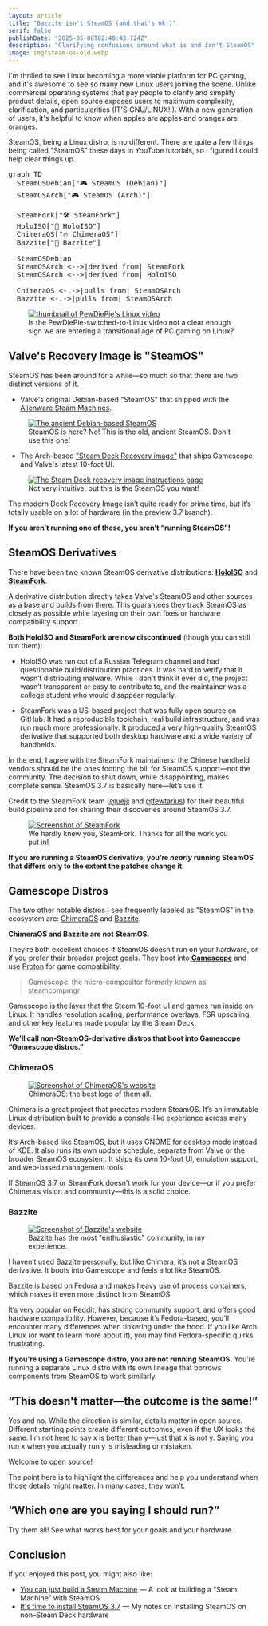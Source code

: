 ```yaml
---
layout: article
title: "Bazzite isn't SteamOS (and that's ok!)"
serif: false
publishDate: "2025-05-08T02:48:43.724Z"
description: "Clarifying confusions around what is and isn't SteamOS"
image: img/steam-os-old.webp
---
```


I'm thrilled to see Linux becoming a more viable platform for PC gaming, and it's awesome to see so many new Linux users joining the scene.
Unlike commercial operating systems that pay people to clarify and simplify product details, open source exposes users to maximum complexity, clarification, and particularities (IT'S GNU/LINUX!!).
With a new generation of users, it's helpful to know when apples are apples and oranges are oranges.

SteamOS, being a Linux distro, is no different.
There are quite a few things being called "SteamOS" these days in YouTube tutorials, so I figured I could help clear things up.

<pre class="mermaid">
graph TD
  SteamOSDebian["🎮 SteamOS (Debian)"]
  SteamOSArch["🎮 SteamOS (Arch)"]

  SteamFork["🛠️ SteamFork"]
  HoloISO["🌈 HoloISO"]
  ChimeraOS["🔥 ChimeraOS"]
  Bazzite["🔧 Bazzite"]

  SteamOSDebian
  SteamOSArch <-->|derived from| SteamFork
  SteamOSArch <-->|derived from| HoloISO

  ChimeraOS <-.->|pulls from| SteamOSArch
  Bazzite <-.->|pulls from| SteamOSArch
</pre>

<figure class="">
  <a href="https://www.youtube.com/watch?v=pVI_smLgTY0">
    <img loading="auto"
         src="./img/pew.webp"
         alt="thumbnail of PewDiePie's Linux video">
  </a>
  <figcaption>Is the PewDiePie-switched-to-Linux video not a clear enough sign we are entering a transitional age of PC gaming on Linux?</figcaption>
</figure>

## Valve's Recovery Image is "SteamOS"

SteamOS has been around for a while—so much so that there are two distinct versions of it.

- Valve's original Debian-based "SteamOS" that shipped with the [Alienware Steam Machines](https://en.wikipedia.org/wiki/Steam_Machine_(computer)).

<figure class="borderless">
  <a href="https://store.steampowered.com/steamos">
    <img loading="auto"
         src="./img/steam-os-old.webp"
         alt="The ancient Debian-based SteamOS">
  </a>
  <figcaption>SteamOS is here? No! This is the old, ancient SteamOS. Don't use this one!</figcaption>
</figure>

- The Arch-based ["Steam Deck Recovery image"](https://help.steampowered.com/en/faqs/view/1b71-edf2-eb6d-2bb3) that ships Gamescope and Valve's latest 10-foot UI.

<figure class="borderless">
  <a href="https://help.steampowered.com/en/faqs/view/1b71-edf2-eb6d-2bb3">
    <img loading="auto"
         src="./img/steam-deck-recovery-new.webp"
         alt="The Steam Deck recovery image instructions page">
  </a>
  <figcaption>Not very intuitive, but this is the SteamOS you want!</figcaption>
</figure>

The modern Deck Recovery Image isn’t quite ready for prime time, but it’s totally usable on a lot of hardware (in the preview 3.7 branch).

**If you aren’t running one of these, you aren’t “running SteamOS”!**

## SteamOS Derivatives

There have been two known SteamOS derivative distributions: [**HoloISO**](https://github.com/HoloISO/releases) and [**SteamFork**](https://github.com/SteamFork).

A derivative distribution directly takes Valve's SteamOS and other sources as a base and builds from there.
This guarantees they track SteamOS as closely as possible while layering on their own fixes or hardware compatibility support.

**Both HoloISO and SteamFork are now discontinued** (though you can still run them):

- HoloISO was run out of a Russian Telegram channel and had questionable build/distribution practices.
  It was hard to verify that it wasn’t distributing malware.
  While I don’t think it ever did, the project wasn’t transparent or easy to contribute to, and the maintainer was a college student who would disappear regularly.

- SteamFork was a US-based project that was fully open source on GitHub.
  It had a reproducible toolchain, real build infrastructure, and was run much more professionally.
  It produced a very high-quality SteamOS derivative that supported both desktop hardware and a wide variety of handhelds.

In the end, I agree with the SteamFork maintainers: the Chinese handheld vendors should be the ones footing the bill for SteamOS support—not the community.
The decision to shut down, while disappointing, makes complete sense.
SteamOS 3.7 is basically here—let’s use it.

Credit to the SteamFork team ([@uejji](https://github.com/uejji) and [@fewtarius](https://github.com/fewtarius)) for their beautiful build pipeline and for sharing their discoveries around SteamOS 3.7.

<figure class="borderless">
  <a href="https://github.com/SteamFork">
    <img loading="auto"
         src="./img/steamfork.webp"
         alt="Screenshot of SteamFork">
  </a>
  <figcaption>We hardly knew you, SteamFork. Thanks for all the work you put in!</figcaption>
</figure>

**If you are running a SteamOS derivative, you’re *nearly* running SteamOS that differs only to the extent the patches change it.**

## Gamescope Distros

The two other notable distros I see frequently labeled as "SteamOS" in the ecosystem are: [ChimeraOS](https://chimeraos.org) and [Bazzite](https://bazzite.gg).

**ChimeraOS and Bazzite are not SteamOS.**

They’re both excellent choices if SteamOS doesn’t run on your hardware, or if you prefer their broader project goals.
They boot into [**Gamescope**](https://github.com/ValveSoftware/gamescope) and use [Proton](https://www.protondb.com) for game compatibility.

> Gamescope: the micro-compositor formerly known as steamcompmgr

Gamescope is the layer that the Steam 10-foot UI and games run inside on Linux.
It handles resolution scaling, performance overlays, FSR upscaling, and other key features made popular by the Steam Deck.

**We’ll call non-SteamOS-derivative distros that boot into Gamescope “Gamescope distros.”**

### ChimeraOS

<figure class="borderless">
  <a href="http://chimeraos.org">
    <img loading="auto"
         src="./img/chimera.webp"
         alt="Screenshot of ChimeraOS's website">
  </a>
  <figcaption>ChimeraOS: the best logo of them all.</figcaption>
</figure>

Chimera is a great project that predates modern SteamOS.
It’s an immutable Linux distribution built to provide a console-like experience across many devices.

It’s Arch-based like SteamOS, but it uses GNOME for desktop mode instead of KDE.
It also runs its own update schedule, separate from Valve or the broader SteamOS ecosystem.
It ships its own 10-foot UI, emulation support, and web-based management tools.

If SteamOS 3.7 or SteamFork doesn’t work for your device—or if you prefer Chimera’s vision and community—this is a solid choice.

### Bazzite

<figure class="borderless">
  <a href="https://bazzite.gg">
    <img loading="auto"
         src="./img/bazzite.webp"
         alt="Screenshot of Bazzite's website">
  </a>
  <figcaption>Bazzite has the most "enthusiastic" community, in my experience.</figcaption>
</figure>

I haven’t used Bazzite personally, but like Chimera, it’s not a SteamOS derivative.
It boots into Gamescope and feels a lot like SteamOS.

Bazzite is based on Fedora and makes heavy use of process containers, which makes it even more distinct from SteamOS.

It’s very popular on Reddit, has strong community support, and offers good hardware compatibility.
However, because it’s Fedora-based, you’ll encounter many differences when tinkering under the hood.
If you like Arch Linux (or want to learn more about it), you may find Fedora-specific quirks frustrating.

**If you're using a Gamescope distro, you are not running SteamOS.**
You’re running a separate Linux distro with its own lineage that borrows components from SteamOS to work similarly.

## “This doesn't matter—the outcome is the same!”

Yes and no.
While the direction is similar, details matter in open source.
Different starting points create different outcomes, even if the UX looks the same.
I'm not here to say x is better than y—just that x is not y.
Saying you run x when you actually run y is misleading or mistaken.

Welcome to open source!

The point here is to highlight the differences and help you understand when those details might matter.
In many cases, they won’t.

## “Which one are you saying I should run?”

Try them all!
See what works best for your goals and your hardware.

## Conclusion

If you enjoyed this post, you might also like:

- [You can just build a Steam Machine](../you-can-just-build-a-steam-machine/) — A look at building a “Steam Machine” with SteamOS
- [It's time to install SteamOS 3.7](http://localhost:3000/blog/2025/its-time-to-install-steamos-3.7/) — My notes on installing SteamOS on non–Steam Deck hardware
